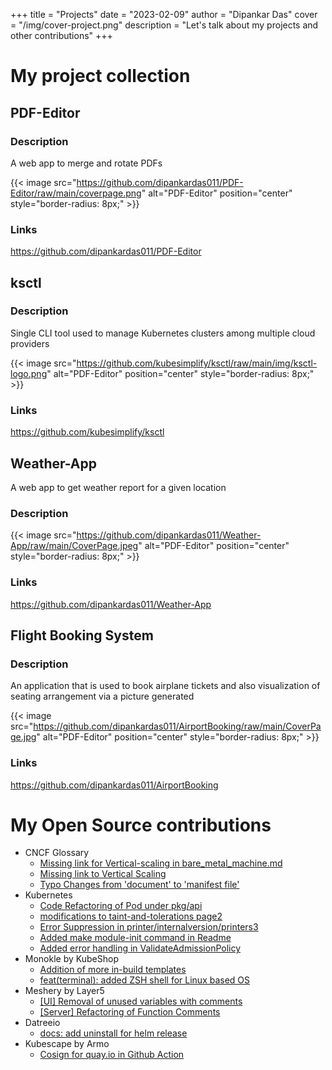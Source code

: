 
+++
title = "Projects"
date = "2023-02-09"
author = "Dipankar Das"
cover = "/img/cover-project.png"
description = "Let's talk about my projects and other contributions"
+++

# My project collection

## PDF-Editor

### Description

A web app to merge and rotate PDFs

{{< image src="https://github.com/dipankardas011/PDF-Editor/raw/main/coverpage.png" alt="PDF-Editor" position="center" style="border-radius: 8px;" >}}

### Links
https://github.com/dipankardas011/PDF-Editor


## ksctl

### Description

Single CLI tool used to manage Kubernetes clusters among multiple cloud providers

{{< image src="https://github.com/kubesimplify/ksctl/raw/main/img/ksctl-logo.png" alt="PDF-Editor" position="center" style="border-radius: 8px;" >}}

### Links
https://github.com/kubesimplify/ksctl

## Weather-App

A web app to get weather report for a given location

### Description

{{< image src="https://github.com/dipankardas011/Weather-App/raw/main/CoverPage.jpeg" alt="PDF-Editor" position="center" style="border-radius: 8px;" >}}

### Links
https://github.com/dipankardas011/Weather-App

## Flight Booking System

### Description

An application that is used to book airplane tickets and also visualization of seating arrangement via a picture generated

{{< image src="https://github.com/dipankardas011/AirportBooking/raw/main/CoverPage.jpg" alt="PDF-Editor" position="center" style="border-radius: 8px;" >}}

### Links
https://github.com/dipankardas011/AirportBooking

# My Open Source contributions

- CNCF Glossary
  - [Missing link for Vertical-scaling in bare_metal_machine.md](https://github.com/cncf/glossary/pull/628)
  - [Missing link to Vertical Scaling](https://github.com/cncf/glossary/pull/634)
  - [Typo Changes from 'document' to 'manifest file'](https://github.com/cncf/glossary/pull/635)
- Kubernetes
  - [Code Refactoring of Pod under pkg/api](https://github.com/kubernetes/kubernetes/pull/112085)
  - [modifications to taint-and-tolerations page2](https://github.com/kubernetes/website/pull/34067)
  - [Error Suppression in printer/internalversion/printers3](https://github.com/kubernetes/kubernetes/pull/113870)
  - [Added make module-init command in Readme](https://github.com/kubernetes/website/pull/36667)
  - [Added error handling in ValidateAdmissionPolicy](https://github.com/kubernetes/kubernetes/pull/114894)
- Monokle by KubeShop
  - [Addition of more in-build templates](https://github.com/kubeshop/monokle-default-templates-plugin/pull/4)
  - [feat(terminal): added ZSH shell for Linux based OS ](https://github.com/kubeshop/monokle/pull/2308)
- Meshery by Layer5
  - [\[UI\] Removal of unused variables with comments](https://github.com/meshery/meshery/pull/6422)
  - [\[Server\] Refactoring of Function Comments](https://github.com/meshery/meshery/pull/6421)
- Datreeio
  - [docs: add uninstall for helm release](https://github.com/datreeio/admission-webhook-datree/pull/77)
- Kubescape by Armo
  - [Cosign for quay.io in Github Action](https://github.com/kubescape/kubescape/pull/826)

